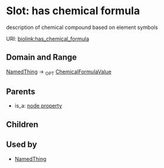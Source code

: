# Slot: has chemical formula


description of chemical compound based on element symbols

URI: [biolink:has_chemical_formula](https://w3id.org/biolink/vocab/has_chemical_formula)
## Domain and Range

[NamedThing](NamedThing.md) ->  <sub>OPT</sub> [ChemicalFormulaValue](ChemicalFormulaValue.md)
## Parents

 *  is_a: [node property](node_property.md)
## Children

## Used by

 * [NamedThing](NamedThing.md)
